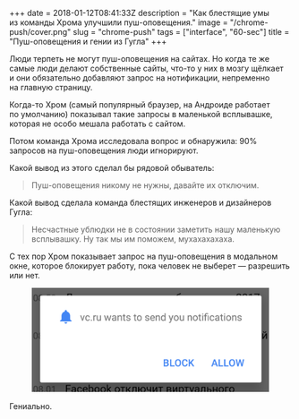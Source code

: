 +++
date = 2018-01-12T08:41:33Z
description = "Как блестящие умы из команды Хрома улучшили пуш-оповещения."
image = "/chrome-push/cover.png"
slug = "chrome-push"
tags = ["interface", "60-sec"]
title = "Пуш-оповещения и гении из Гугла"
+++

Люди терпеть не могут пуш-оповещения на сайтах. Но когда те же самые люди делают собственные сайты, что-то у них в мозгу щёлкает и они обязательно добавляют запрос на нотификации, непременно на главную страницу.

Когда-то Хром (самый популярный браузер, на Андроиде работает по умолчанию) показывал такие запросы в маленькой всплывашке, которая не особо мешала работать с сайтом.

Потом команда Хрома исследовала вопрос и обнаружила: 90% запросов на пуш-оповещения люди игнорируют.

Какой вывод из этого сделал бы рядовой обыватель:

> Пуш-оповещения никому не нужны, давайте их отключим.

Какой вывод сделала команда блестящих инженеров и дизайнеров Гугла:
> Несчастные ублюдки не в состоянии заметить нашу маленькую всплывашку. Ну так мы им поможем, мухахахахаха.

С тех пор Хром показывает запрос на пуш-оповещения в модальном окне, которое блокирует работу, пока человек не выберет — разрешить или нет.

<div class="row">
<div class="col-xs-12 col-sm-8">
<figure>
  <img alt="Хрен с горы хочет слать нотификации" src="chrome-push.png">
</figure>
</div>
</div>

Гениально.

